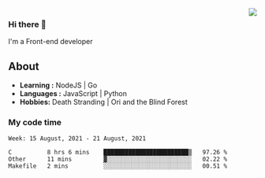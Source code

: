 <img align='right' src="https://github-readme-stats.vercel.app/api?username=strugglebak&show_icons=true">

### Hi there 👋

I'm a Front-end developer

## About

-  **Learning :** NodeJS | Go
-  **Languages :** JavaScript | Python
-  **Hobbies:** Death Stranding | Ori and the Blind Forest

### My code time

<!--START_SECTION:waka-->
```text
Week: 15 August, 2021 - 21 August, 2021

C          8 hrs 6 mins    ████████████████████████▒   97.26 % 
Other      11 mins         ▓░░░░░░░░░░░░░░░░░░░░░░░░   02.22 % 
Makefile   2 mins          ░░░░░░░░░░░░░░░░░░░░░░░░░   00.51 % 
```
<!--END_SECTION:waka-->
